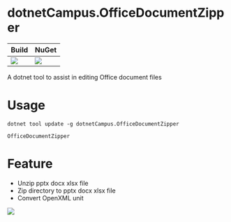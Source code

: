 # dotnetCampus.OfficeDocumentZipper

| Build | NuGet |
|--|--|
|![](https://github.com/dotnet-campus/dotnetCampus.OfficeDocumentZipper/workflows/.NET%20Core/badge.svg)|[![](https://img.shields.io/nuget/v/dotnetCampus.OfficeDocumentZipper.svg)](https://www.nuget.org/packages/dotnetCampus.OfficeDocumentZipper)|

A dotnet tool to assist in editing Office document files

# Usage

```
dotnet tool update -g dotnetCampus.OfficeDocumentZipper

OfficeDocumentZipper
```

# Feature

- Unzip pptx docx xlsx file
- Zip directory to pptx docx xlsx file
- Convert OpenXML unit

![](https://user-images.githubusercontent.com/16054566/91013976-2b1c4580-e61b-11ea-8ef2-044ea79ef31b.png)
